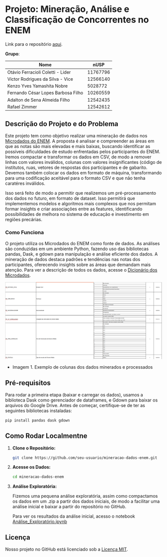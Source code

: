 # Projeto: Mineração, Análise e Classificação de Concorrentes no ENEM 

Link para o repositório [aqui](https://github.com/otaviofcoletti/IA-Trabalho-2-ENEM).

**Grupo**:

| Nome  | nUSP |
|------------------------------------|----------|
| Otávio Ferracioli Coletti - Lider  | 11767796 |
| Victor Rodrigues da Silva - Vice   | 12566140 |
| Kenzo Yves Yamashita Nobre         | 5028772  |
| Fernando César Lopes Barbosa Filho | 10260559 |
| Adalton de Sena Almeida Filho      | 12542435 |
| Rafael Zimmer                      | 12542612 |

## Descrição do Projeto e do Problema

Este projeto tem como objetivo realizar uma mineração de dados nos [Microdados do ENEM](https://www.gov.br/inep/pt-br/acesso-a-informacao/dados-abertos/microdados). A proposta é analisar e compreender as áreas em que as notas são mais elevadas e mais baixas, buscando identificar as possíveis dificuldades de estudo enfrentadas pelos participantes do ENEM. Iremos compactar e transformar os dados em CSV, de modo a remover linhas com valores inválidos, colunas com valores insignificantes (código de institutos, ruas, vetores de respostas dos participantes e de gabarito. Devemos também colocar os dados em formato de máquina, transformando para uma codificação aceitável para o formato CSV e que não tenha caratéres inválidos.

Isso será feito de modo a permitir que realizemos um pré-processamento dos dados no futuro, em formato de dataset. Isso permitirá que implementemos modelos e algoritmos mais complexos que nos permitam formar insights e criar associações entre as features, identificando possibilidades de melhora no sistema de educação e investimento em regiões precárias.

### Como Funciona

O projeto utiliza os Microdados do ENEM como fonte de dados. As análises são conduzidas em um ambiente Python, fazendo uso das bibliotecas pandas, Dask, e gdown para manipulação e análise eficiente dos dados. A mineração de dados destaca padrões e tendências nas notas dos participantes, oferecendo insights sobre as áreas que demandam mais atenção. Para ver a descrição de todos os dados, acesse o [Dicionário dos Microdados](https://github.com/otaviofcoletti/IA-Trabalho-2-ENEM/blob/main/Dicion%C3%A1rio_Microdados_Enem_2021.xlsx).

![Dicionário](https://github.com/otaviofcoletti/IA-Trabalho-2-ENEM/blob/main/Dicionario.png)
- Imagem 1. Exemplo de colunas dos dados minerados e processados

## Pré-requisitos

Para rodar a primeira etapa (baixar e carregar os dados), usamos a biblioteca Dask como gerenciador de dataframes, e Gdown para baixar os arquivos do Google Drive.
Antes de começar, certifique-se de ter as seguintes bibliotecas instaladas:

```bash
pip install pandas dask gdown
```

## Como Rodar Localmentne

1. **Clone o Repositório:**

   ```bash
   git clone https://github.com/seu-usuario/mineracao-dados-enem.git
   ```

2. **Acesse os Dados:**

   ```bash
   cd mineracao-dados-enem
   ```

3. **Análise Exploratória:**

   Fizemos uma pequena análise exploratória, assim como compactamos os dados em um .zip a partir dos dados iniciais, de modo a facilitar uma análise inicial e baixar a partir do repositório no GitHub.

   Para ver os resultados da análise inicial, acesso o notebook [Análise_Exploratório.ipynb](https://github.com/otaviofcoletti/IA-Trabalho-2-ENEM/blob/main/An%C3%A1lise_Explorat%C3%B3ria.ipynb)
   
## Licença

Nosso projeto no GitHub está licenciado sob a [Licença MIT](https://opensource.org/license/mit/).
